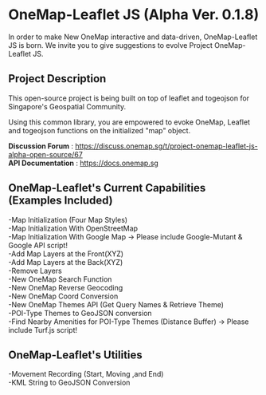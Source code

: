 # OneMap-Leaflet JS (Alpha Ver. 0.1.8)

In order to make New OneMap interactive and data-driven, OneMap-Leaflet JS is born. We invite you to give suggestions to evolve Project OneMap-Leaflet JS.

## Project Description

This open-source project is being built on top of leaflet and togeojson for Singapore's Geospatial Community. 

Using this common library, you are empowered to evoke OneMap, Leaflet and togeojson functions on the initialized "map" object.

<b>Discussion Forum</b> : https://discuss.onemap.sg/t/project-onemap-leaflet-js-alpha-open-source/67<br/>
<b>API Documentation</b> : https://docs.onemap.sg

## OneMap-Leaflet's Current Capabilities (Examples Included)
-Map Initialization (Four Map Styles)<br />
-Map Initialization With OpenStreetMap<br />
-Map Initialization With Google Map -> Please include Google-Mutant & Google API script!<br />
-Add Map Layers at the Front(XYZ) <br />
-Add Map Layers at the Back(XYZ) <br />
-Remove Layers <br />
-New OneMap Search Function<br />
-New OneMap Reverse Geocoding <br />
-New OneMap Coord Conversion <br />
-New OneMap Themes API (Get Query Names & Retrieve Theme) <br />
-POI-Type Themes to GeoJSON conversion <br />
-Find Nearby Amenities for POI-Type Themes (Distance Buffer) -> Please include Turf.js script!

## OneMap-Leaflet's Utilities
-Movement Recording (Start, Moving ,and End)<br />
-KML String to GeoJSON Conversion <br />


